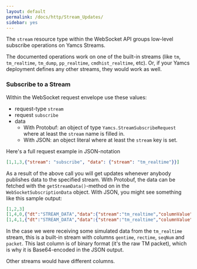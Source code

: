 ```yaml
---
layout: default
permalink: /docs/http/Stream_Updates/
sidebar: yes
---
```


The `stream` resource type within the WebSocket API groups low-level subscribe operations on Yamcs Streams.

The documented operations work on one of the built-in streams (like `tm`, `tm_realtime`, `tm_dump`, `pp_realtime`, `cmdhist_realtime`, etc). Or, if your Yamcs deployment defines any other streams, they would work as well.

### Subscribe to a Stream
Within the WebSocket request envelope use these values:

* request-type `stream`
* request `subscribe`
* data
    * With Protobuf: an object of type `Yamcs.StreamSubscribeRequest` where at least the `stream` name is filled in.
    * With JSON: an object literal where at least the `stream` key is set.

Here's a full request example in JSON-notation
```json
[1,1,3,{"stream": "subscribe", "data": {"stream": "tm_realtime"}}]
```

As a result of the above call you will get updates whenever anybody publishes data to the specified stream. With Protobuf, the data can be fetched with the `getStreamData()`-method on in the `WebSocketSubscriptionData` object. With JSON, you might see something like this sample output:

```json
[1,2,3]
[1,4,0,{"dt":"STREAM_DATA","data":{"stream":"tm_realtime","columnValue":[{"columnName":"gentime","value":{"type":6,"timestampValue":1438608491320}},{"columnName":"seqNum","value":{"type":3,"sint32Value":134283264}},{"columnName":"rectime","value":{"type":6,"timestampValue":1438608508323}},{"columnName":"packet","value":{"type":4,"binaryValue":"CAEAAAAPQuou2FJFAAAABOcAAAAAAA=="}}]}}]
[1,4,1,{"dt":"STREAM_DATA","data":{"stream":"tm_realtime","columnValue":[{"columnName":"gentime","value":{"type":6,"timestampValue":1438608491320}},{"columnName":"seqNum","value":{"type":3,"sint32Value":134283264}},{"columnName":"rectime","value":{"type":6,"timestampValue":1438608508323}},{"columnName":"packet","value":{"type":4,"binaryValue":"CAEAAAAPQuou2FJFAAAABOcAAAAAAA=="}}]}}]
```

In the case we were receiving some simulated data from the `tm_realtime` stream, this is a built-in stream with columns `gentime`, `rectime`, `seqNum` and `packet`. This last column is of binary format (it's the raw TM packet), which is why it is Base64-encoded in the JSON output.

Other streams would have different columns.
